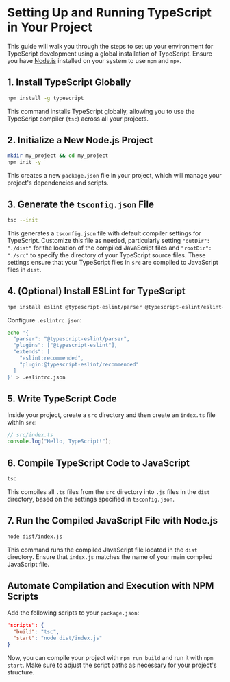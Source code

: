 # Setting Up and Running TypeScript in Your Project

This guide will walk you through the steps to set up your environment for TypeScript development using a global installation of TypeScript. Ensure you have [Node.js](https://nodejs.org/) installed on your system to use `npm` and `npx`.

## **1. Install TypeScript Globally**

```bash
npm install -g typescript
```

This command installs TypeScript globally, allowing you to use the TypeScript compiler (`tsc`) across all your projects.

## **2. Initialize a New Node.js Project**

```bash
mkdir my_project && cd my_project
npm init -y
```

This creates a new `package.json` file in your project, which will manage your project's dependencies and scripts.

## **3. Generate the `tsconfig.json` File**

```bash
tsc --init
```

This generates a `tsconfig.json` file with default compiler settings for TypeScript. Customize this file as needed, particularly setting `"outDir": "./dist"` for the location of the compiled JavaScript files and `"rootDir": "./src"` to specify the directory of your TypeScript source files. These settings ensure that your TypeScript files in `src` are compiled to JavaScript files in `dist`.

## **4. (Optional) Install ESLint for TypeScript**

```bash
npm install eslint @typescript-eslint/parser @typescript-eslint/eslint-plugin --save-dev
```

Configure `.eslintrc.json`:

```bash
echo '{
  "parser": "@typescript-eslint/parser",
  "plugins": ["@typescript-eslint"],
  "extends": [
    "eslint:recommended",
    "plugin:@typescript-eslint/recommended"
  ]
}' > .eslintrc.json
```

## **5. Write TypeScript Code**

Inside your project, create a `src` directory and then create an `index.ts` file within `src`:

```typescript
// src/index.ts
console.log("Hello, TypeScript!");
```

## **6. Compile TypeScript Code to JavaScript**

```bash
tsc
```

This compiles all `.ts` files from the `src` directory into `.js` files in the `dist` directory, based on the settings specified in `tsconfig.json`.

## **7. Run the Compiled JavaScript File with Node.js**

```bash
node dist/index.js
```

This command runs the compiled JavaScript file located in the `dist` directory. Ensure that `index.js` matches the name of your main compiled JavaScript file.

## **Automate Compilation and Execution with NPM Scripts**

Add the following scripts to your `package.json`:

```json
"scripts": {
  "build": "tsc",
  "start": "node dist/index.js"
}
```

Now, you can compile your project with `npm run build` and run it with `npm start`. Make sure to adjust the script paths as necessary for your project's structure.

